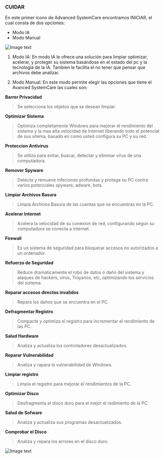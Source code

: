 ###  CUIDAR

En este primer icono de  Advanced SystemCare encontramos INICIAR, el cual consta de dos opciones: 
* Modo IA
* Modo Manual 


![Image text](https://img.utdstc.com/screen/6d5/122/6d51220e470af60efd7eccdecfc93e61f5f476d0356a0f88ff5b692c9ccbd053:800) 


1.  Modo IA: En modo IA  le ofrece una solución para limpiar optimizar, acelerar, y proteger su sistema basándose en el estado del pc y la tecnología de la IA. Tambien le facilita el no tener que pensar   que archivos debe analizar.


 2. Modo Manual: En este modo permite elegir las opciones que tiene el Avanced SystemCare las cuales son: 

**Barrer Privacidad** 

> Se selecciona los objetos que se desean limpiar. 

**Optimizar Sistema** 

> Optimiza completamente Windows para mejorar el rendimiento del sistema y la mas alta velocidad de Internet liberando todo el potencial de sus sitema, basado en como usted configura su PC y su red. 

**Proteccion Antivirus**

> Se utiliza para evitar, buscar, detectar y eliminar virus de una computadora.

**Remover Spyware** 

> Detecta y remueve infeciones profundas y protege su PC contra varios potenciales spyware, adware, bots.

**Limpiar Archivos Basura**

> Limpia Archivos Basura de las cuentas que se encuentras en la PC.

**Acelerar Internet**

> Acelera la velocidad de su conexion de red, configurando segun su computadora se conecta a internet.

**Firewall**

> Es un sistema de seguridad para bloquerar accesos no autorizados a un ordenador.

**Refuerzo de Seguridad** 

> Reduce dramaticamente el robo de datos o daño del sistema y ataques de hackers, virus, Troyanos, etc, optimizando los servicios del sistema.

**Reparar accesos directos invalidos**

> Repara los daños que se encuentra en el PC.

**Defragmentar Registro**

 > Compacte y optimiza el registro para incrementar el rendimiento de las PC.

 **Salud Hardware**

> Analiza y actualiza los controladores desactualizados.

 **Reparar Vulnerabilidad**

>Analiza y rapara la vulnerabilidad de Windows.

**Limpiar registro**

> Limpia el registro para mejorar el rendimientos de la PC.

**Optimizar Disco**

> Desfragmenta el disco duro para el mejor el redimiento de la PC.

**Salud de Sofware**

> Analiza y actualiza sus programas desactualizados. 

**Comprobar el Disco**

 >Analiza y repara los errores en el disco duro.

![Image text](https://www.softzone.es/app/uploads/2017/01/Advanced-SystemCare-10-Principal.png) 
